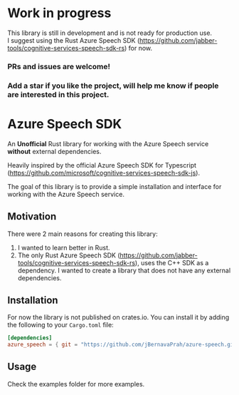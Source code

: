 
# Work in progress
This library is still in development and is not ready for production use.  
I suggest using the Rust Azure Speech SDK (https://github.com/jabber-tools/cognitive-services-speech-sdk-rs) for now.

### PRs and issues are welcome!
### Add a star if you like the project, will help me know if people are interested in this project.

# Azure Speech SDK
An **Unofficial** Rust library for working with the Azure Speech service **without** external dependencies.

Heavily inspired by the official Azure Speech SDK for Typescript (https://github.com/microsoft/cognitive-services-speech-sdk-js).

The goal of this library is to provide a simple installation and interface for working with the Azure Speech service.

## Motivation
There were 2 main reasons for creating this library: 
1. I wanted to learn better in Rust.
2. The only Rust Azure Speech SDK (https://github.com/jabber-tools/cognitive-services-speech-sdk-rs), uses the C++ SDK as a dependency. I wanted to create a library that does not have any external dependencies.

## Installation
For now the library is not published on crates.io. You can install it by adding the following to your `Cargo.toml` file:
```toml
[dependencies]
azure_speech = { git = "https://github.com/jBernavaPrah/azure-speech.git" }
```

## Usage
Check the examples folder for more examples.




